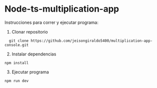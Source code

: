 # Node-ts-multiplication-app

Instrucciones para correr y ejecutar programa:

1. Clonar repositorio
```
  git clone https://github.com/jeisongiraldo5400/multiplication-app-console.git
```

2. Instalar dependencias
```
npm install
```

3. Ejecutar programa
```
npm run dev
```